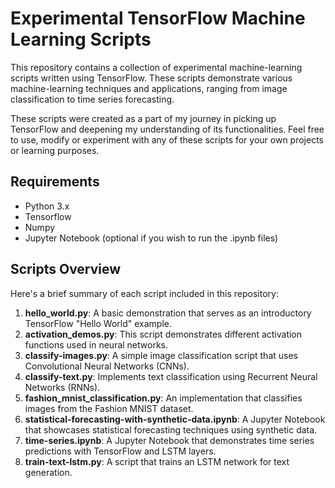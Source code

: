 # Experimental TensorFlow Machine Learning Scripts

This repository contains a collection of experimental machine-learning scripts written using TensorFlow. These scripts demonstrate various machine-learning techniques and applications, ranging from image classification to time series forecasting.

These scripts were created as a part of my journey in picking up TensorFlow and deepening my understanding of its functionalities. Feel free to use, modify or experiment with any of these scripts for your own projects or learning purposes.

## Requirements

- Python 3.x
- Tensorflow
- Numpy
- Jupyter Notebook (optional if you wish to run the .ipynb files)

## Scripts Overview

Here's a brief summary of each script included in this repository:

1. **hello_world.py**: A basic demonstration that serves as an introductory TensorFlow "Hello World" example.
2. **activation_demos.py**: This script demonstrates different activation functions used in neural networks.
3. **classify-images.py**: A simple image classification script that uses Convolutional Neural Networks (CNNs).
4. **classify-text.py**: Implements text classification using Recurrent Neural Networks (RNNs).
5. **fashion_mnist_classification.py**: An implementation that classifies images from the Fashion MNIST dataset.
6. **statistical-forecasting-with-synthetic-data.ipynb**: A Jupyter Notebook that showcases statistical forecasting techniques using synthetic data.
7. **time-series.ipynb**: A Jupyter Notebook that demonstrates time series predictions with TensorFlow and LSTM layers.
8. **train-text-lstm.py**: A script that trains an LSTM network for text generation.
